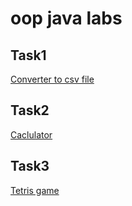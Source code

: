 # oop java labs  
## Task1 ##  
[Converter to csv file](https://github.com/DaryaEvd/oop-java-labs/tree/main/task1)  
## Task2 ##   
[Caclulator](https://github.com/DaryaEvd/oop-java-labs/tree/main/task2)  
## Task3 ##  
[Tetris game](https://github.com/DaryaEvd/oop-java-labs/tree/main/task3)  

